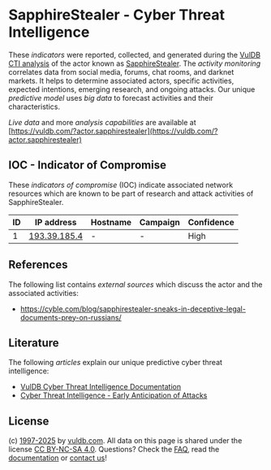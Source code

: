 # SapphireStealer - Cyber Threat Intelligence

These _indicators_ were reported, collected, and generated during the [VulDB CTI analysis](https://vuldb.com/?kb.cti) of the actor known as [SapphireStealer](https://vuldb.com/?actor.sapphirestealer). The _activity monitoring_ correlates data from social media, forums, chat rooms, and darknet markets. It helps to determine associated actors, specific activities, expected intentions, emerging research, and ongoing attacks. Our unique _predictive model_ uses _big data_ to forecast activities and their characteristics.

_Live data_ and more _analysis capabilities_ are available at [https://vuldb.com/?actor.sapphirestealer](https://vuldb.com/?actor.sapphirestealer)

## IOC - Indicator of Compromise

These _indicators of compromise_ (IOC) indicate associated network resources which are known to be part of research and attack activities of SapphireStealer.

ID | IP address | Hostname | Campaign | Confidence
-- | ---------- | -------- | -------- | ----------
1 | [193.39.185.4](https://vuldb.com/?ip.193.39.185.4) | - | - | High

## References

The following list contains _external sources_ which discuss the actor and the associated activities:

* https://cyble.com/blog/sapphirestealer-sneaks-in-deceptive-legal-documents-prey-on-russians/

## Literature

The following _articles_ explain our unique predictive cyber threat intelligence:

* [VulDB Cyber Threat Intelligence Documentation](https://vuldb.com/?kb.cti)
* [Cyber Threat Intelligence - Early Anticipation of Attacks](https://www.scip.ch/en/?labs.20201022)

## License

(c) [1997-2025](https://vuldb.com/?kb.changelog) by [vuldb.com](https://vuldb.com/?kb.about). All data on this page is shared under the license [CC BY-NC-SA 4.0](https://creativecommons.org/licenses/by-nc-sa/4.0/). Questions? Check the [FAQ](https://vuldb.com/?kb.faq), read the [documentation](https://vuldb.com/?kb) or [contact us](https://vuldb.com/?contact)!
